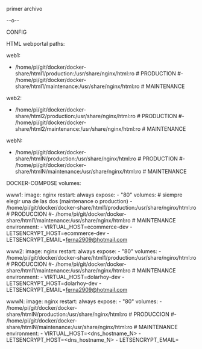 primer archivo

--o--

CONFIG

HTML webportal paths:

web1:
- /home/pi/git/docker/docker-share/html1/production:/usr/share/nginx/html:ro    # PRODUCTION
#- /home/pi/git/docker/docker-share/html1/maintenance:/usr/share/nginx/html:ro  # MAINTENANCE

web2:
- /home/pi/git/docker/docker-share/html2/production:/usr/share/nginx/html:ro    # PRODUCTION
#- /home/pi/git/docker/docker-share/html2/maintenance:/usr/share/nginx/html:ro  # MAINTENANCE

webN:

- /home/pi/git/docker/docker-share/htmlN/production:/usr/share/nginx/html:ro    # PRODUCTION
#- /home/pi/git/docker/docker-share/htmlN/maintenance:/usr/share/nginx/html:ro  # MAINTENANCE

DOCKER-COMPOSE volumes:

www1:
  image: nginx
  restart: always
  expose:
    - "80"
  volumes:
    # siempre elegir una de las dos (maintenance o production)
    - /home/pi/git/docker/docker-share/html1/production:/usr/share/nginx/html:ro    # PRODUCCION
      #- /home/pi/git/docker/docker-share/html1/maintenance:/usr/share/nginx/html:ro   # MAINTENANCE
  environment:
    - VIRTUAL_HOST=ecommerce-dev
    - LETSENCRYPT_HOST=ecommerce-dev
    - LETSENCRYPT_EMAIL=ferna2909@hotmail.com

www2:
  image: nginx
  restart: always
  expose:
    - "80"
  volumes:
    - /home/pi/git/docker/docker-share/html1/production:/usr/share/nginx/html:ro    # PRODUCCION
      #- /home/pi/git/docker/docker-share/html1/maintenance:/usr/share/nginx/html:ro   # MAINTENANCE
  environment:
    - VIRTUAL_HOST=dolarhoy-dev
    - LETSENCRYPT_HOST=dolarhoy-dev
    - LETSENCRYPT_EMAIL=ferna2909@hotmail.com

wwwN:
  image: nginx
  restart: always
  expose:
    - "80"
  volumes:
    - /home/pi/git/docker/docker-share/htmlN/production:/usr/share/nginx/html:ro    # PRODUCCION
      #- /home/pi/git/docker/docker-share/htmlN/maintenance:/usr/share/nginx/html:ro   # MAINTENANCE
  environment:
    - VIRTUAL_HOST=<dns_hostname_N>
    - LETSENCRYPT_HOST=<dns_hostname_N>
    - LETSENCRYPT_EMAIL=<contacto>
